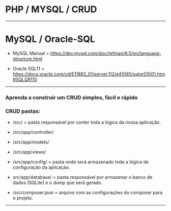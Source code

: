 
# PHP / MYSQL / CRUD 

-------------------------------------------------------------------

# MySQL / Oracle-SQL 

* MySQL Manual = https://dev.mysql.com/doc/refman/8.0/en/language-structure.html

* Oracle SQL11 = https://docs.oracle.com/cd/E11882_01/server.112/e41085/sqlqr01001.htm#SQLQR110
 
-------------------------------------------------------------------

### Aprenda a construir um CRUD simples, fácil e rápido 

### CRUD pastas:

* /src/
= pasta responsável por conter toda a lógica da nossa aplicação.

* /src/app/controller/
* /src/app/models/
* /src/app/views/

* /src/app/config/
= pasta onde será armazenado toda a lógica de configuração da aplicação.

* src/app/database/
= pasta responsável por armazenar o banco de dados (SQLite) e o dump que será gerado.

* /src/composer.json
= arquivo com as configurações do composer para o projeto.

-------------------------------------------------------------------

